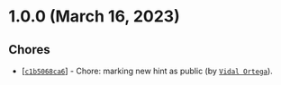 # 1.0.0 (March 16, 2023)

## Chores

* [[`c1b5068ca6`](https://github.com/webhintio/hint/commit/c1b5068ca63505e0b94bed8c5ecf0e3d6b89f976)] - Chore: marking new hint as public (by [`Vidal Ortega`](https://github.com/vidorteg)).


